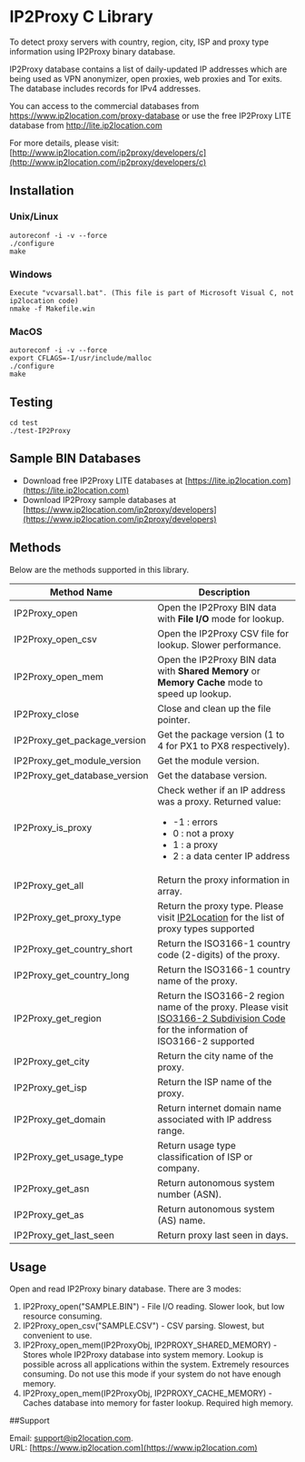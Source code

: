 # IP2Proxy C Library

To detect proxy servers with country, region, city, ISP and proxy type information using IP2Proxy binary database.

IP2Proxy database contains a list of daily-updated IP addresses which are being used as VPN anonymizer, open proxies, web proxies and Tor exits. The database includes records for IPv4 addresses.

You can access to the commercial databases from https://www.ip2location.com/proxy-database or use the free IP2Proxy LITE database from http://lite.ip2location.com

For more details, please visit:
[http://www.ip2location.com/ip2proxy/developers/c](http://www.ip2location.com/ip2proxy/developers/c)

## Installation

###  Unix/Linux
    autoreconf -i -v --force
    ./configure
    make

### Windows
    Execute "vcvarsall.bat". (This file is part of Microsoft Visual C, not ip2location code) 
    nmake -f Makefile.win

### MacOS
    autoreconf -i -v --force
    export CFLAGS=-I/usr/include/malloc 
    ./configure
    make

## Testing

    cd test
    ./test-IP2Proxy

## Sample BIN Databases

* Download free IP2Proxy LITE databases at [https://lite.ip2location.com](https://lite.ip2location.com)  
* Download IP2Proxy sample databases at [https://www.ip2location.com/ip2proxy/developers](https://www.ip2location.com/ip2proxy/developers)

## Methods

Below are the methods supported in this library.

| Method Name                   | Description                                                  |
| ----------------------------- | ------------------------------------------------------------ |
| IP2Proxy_open                 | Open the IP2Proxy BIN data with **File I/O** mode for lookup. |
| IP2Proxy_open_csv             | Open the IP2Proxy CSV file for lookup. Slower performance.   |
| IP2Proxy_open_mem             | Open the IP2Proxy BIN data with **Shared Memory** or **Memory Cache** mode to speed up lookup. |
| IP2Proxy_close                | Close and clean up the file pointer.                         |
| IP2Proxy_get_package_version  | Get the package version (1 to 4 for PX1 to PX8 respectively). |
| IP2Proxy_get_module_version   | Get the module version.                                      |
| IP2Proxy_get_database_version | Get the database version.                                    |
| IP2Proxy_is_proxy             | Check wether if an IP address was a proxy. Returned value:<ul><li>-1 : errors</li><li>0 : not a proxy</li><li>1 : a proxy</li><li>2 : a data center IP address</li></ul> |
| IP2Proxy_get_all              | Return the proxy information in array.                       |
| IP2Proxy_get_proxy_type       | Return the proxy type. Please visit <a href="https://www.ip2location.com/databases/px4-ip-proxytype-country-region-city-isp" target="_blank">IP2Location</a> for the list of proxy types supported |
| IP2Proxy_get_country_short    | Return the ISO3166-1 country code (2-digits) of the proxy.   |
| IP2Proxy_get_country_long     | Return the ISO3166-1 country name of the proxy.              |
| IP2Proxy_get_region           | Return the ISO3166-2 region name of the proxy. Please visit <a href="https://www.ip2location.com/free/iso3166-2" target="_blank">ISO3166-2 Subdivision Code</a> for the information of ISO3166-2 supported |
| IP2Proxy_get_city             | Return the city name of the proxy.                           |
| IP2Proxy_get_isp              | Return the ISP name of the proxy.                            |
| IP2Proxy_get_domain           | Return internet domain name associated with IP address range. |
| IP2Proxy_get_usage_type       | Return usage type classification of ISP or company.          |
| IP2Proxy_get_asn              | Return autonomous system number (ASN).                       |
| IP2Proxy_get_as               | Return autonomous system (AS) name.                          |
| IP2Proxy_get_last_seen        | Return proxy last seen in days.                              |



## Usage

Open and read IP2Proxy binary database. There are 3 modes:

1. IP2Proxy_open("SAMPLE.BIN") - File I/O reading. Slower look, but low resource consuming.
2. IP2Proxy_open_csv("SAMPLE.CSV") - CSV parsing. Slowest, but convenient to use.
3. IP2Proxy_open_mem(IP2ProxyObj, IP2PROXY_SHARED_MEMORY) - Stores whole IP2Proxy database into system memory. Lookup is possible across all applications within the system.  Extremely resources 
   consuming. Do not use this mode if your system do not have enough 
   memory.
4. IP2Proxy_open_mem(IP2ProxyObj, IP2PROXY_CACHE_MEMORY) - Caches database into memory for faster lookup. Required high memory.



##Support

Email: support@ip2location.com.  
URL: [https://www.ip2location.com](https://www.ip2location.com)
